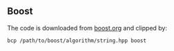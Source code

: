 ## Boost
The code is downloaded from [boost.org](https://www.boost.org/) and clipped by:
```shell
bcp /path/to/boost/algorithm/string.hpp boost
```
